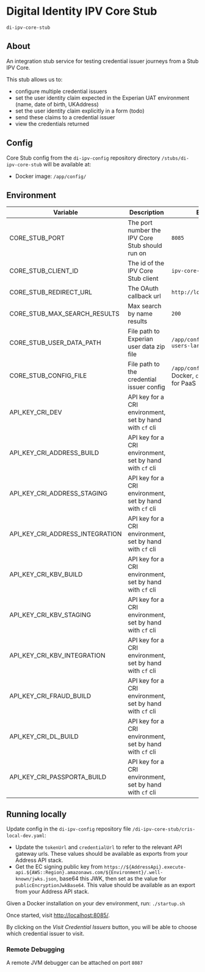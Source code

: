 # Digital Identity IPV Core Stub

`di-ipv-core-stub`

## About

An integration stub service for testing credential issuer journeys from a Stub IPV Core.

This stub allows us to:

* configure multiple credential issuers
* set the user identity claim expected in the Experian UAT environment (name, date of birth, UKAddress)
* set the user identity claim explicitly in a form (todo)
* send these claims to a credential issuer
* view the credentials returned

## Config

Core Stub config from the `di-ipv-config` repository directory `/stubs/di-ipv-core-stub` will be available at:

* Docker image: `/app/config/`



## Environment

Variable | Description                                              | Example Value
--- |----------------------------------------------------------| --- |
CORE_STUB_PORT             | The port number the IPV Core Stub should run on          | `8085` |
CORE_STUB_CLIENT_ID              | The id of the IPV Core Stub client                       | `ipv-core-stub` |
CORE_STUB_REDIRECT_URL               | The OAuth callback url                                   | `http://localhost:8085/callback` |
CORE_STUB_MAX_SEARCH_RESULTS   | Max search by name results                               | `200` |
CORE_STUB_USER_DATA_PATH  | File path to Experian user data zip file                 | `/app/config/experian-uat-users-large.zip` |
CORE_STUB_CONFIG_FILE  | File path to the credential issuer config                | `/app/config/cris-dev.yaml` for Docker, `config/cris-dev.yaml` for PaaS|
API_KEY_CRI_DEV | API key for a CRI environment, set by hand with `cf` cli ||
API_KEY_CRI_ADDRESS_BUILD | API key for a CRI environment, set by hand with `cf` cli ||
API_KEY_CRI_ADDRESS_STAGING | API key for a CRI environment, set by hand with `cf` cli ||
API_KEY_CRI_ADDRESS_INTEGRATION | API key for a CRI environment, set by hand with `cf` cli ||
API_KEY_CRI_KBV_BUILD | API key for a CRI environment, set by hand with `cf` cli ||
API_KEY_CRI_KBV_STAGING | API key for a CRI environment, set by hand with `cf` cli ||
API_KEY_CRI_KBV_INTEGRATION | API key for a CRI environment, set by hand with `cf` cli ||
API_KEY_CRI_FRAUD_BUILD | API key for a CRI environment, set by hand with `cf` cli ||
API_KEY_CRI_DL_BUILD | API key for a CRI environment, set by hand with `cf` cli ||
API_KEY_CRI_PASSPORTA_BUILD | API key for a CRI environment, set by hand with `cf` cli ||

## Running locally

Update config in the `di-ipv-config` repository file `/di-ipv-core-stub/cris-local-dev.yaml`:
* Update the `tokenUrl` and `credentialUrl` to refer to the relevant API gateway urls. These values should be available as exports from your Address API stack.
* Get the EC signing public key from `https://${AddressApi}.execute-api.${AWS::Region}.amazonaws.com/${Environment}/.well-known/jwks.json`, base64 this JWK, then set as the value for `publicEncryptionJwkBase64`. This value should be available as an export from your Address API stack.

Given a Docker installation on your dev environment, run:
`./startup.sh`

Once started, visit [http://localhost:8085/](http://localhost:8085/).

By clicking on the _Visit Credential Issuers_ button, you will be able to choose which credential issuer to visit.

### Remote Debugging

A remote JVM debugger can be attached on port `8087`
